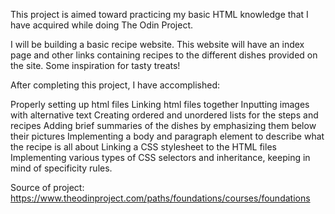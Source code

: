 This project is aimed toward practicing my basic HTML knowledge that I have acquired while doing The Odin Project.

I will be building a basic recipe website. This website will have an index page and other links containing recipes to the different dishes provided on the site. Some inspiration for tasty treats!

After completing this project, I have accomplished:

Properly setting up html files 
Linking html files together
Inputting images with alternative text
Creating ordered and unordered lists for the steps and recipes
Adding brief summaries of the dishes by emphasizing them below their pictures
Implementing a body and paragraph element to describe what the recipe is all about
Linking a CSS stylesheet to the HTML files
Implementing various types of CSS selectors and inheritance, keeping in mind of specificity rules.

Source of project: https://www.theodinproject.com/paths/foundations/courses/foundations
